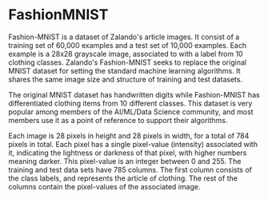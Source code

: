 # FashionMNIST

Fashion-MNIST is a dataset of Zalando's article images. It consist of a training set of 60,000 examples and a test set of 10,000 examples. Each example is a 28x28 grayscale image, associated to with a label from 10 clothing classes. Zalando's Fashion-MNIST seeks to replace the original MNIST dataset for setting the standard machine learning algorithms. It shares the same image size and structure of training and test datasets.

The original MNIST dataset has handwritten digits while Fashion-MNIST has differentiated clothing items from 10 different classes. This dataset is very popular among members of the AI/ML/Data Science community, and most members use it as a point of reference to support their algorithms.

Each image is 28 pixels in height and 28 pixels in width, for a total of 784 pixels in total. Each pixel has a single pixel-value (intensity) associated with it, indicating the lightness or darkness of that pixel, with higher numbers meaning darker. This pixel-value is an integer between 0 and 255. The training and test data sets have 785 columns. The first column consists of the class labels, and represents the article of clothing. The rest of the columns contain the pixel-values of the associated image.
